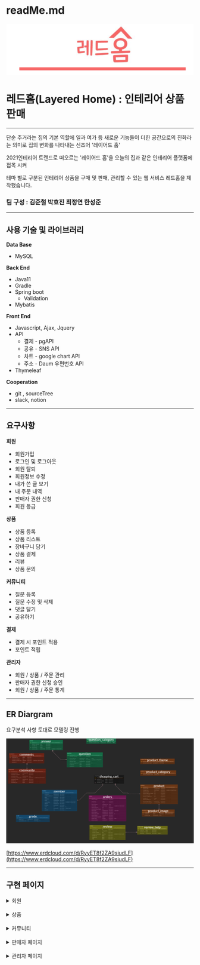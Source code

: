 # readMe.md

![logo](src/main/resources/static/img/readMe/logo.png)

# 레드홈(Layered Home) : 인테리어 상품 판매

---

단순 주거라는 집의 기본 역할에 일과 여가 등 새로운 기능들이 더한 공간으로의 진화라는 의미로 집의 변화를 나타내는 신조어 '레이어드 홈'

2021인테리어 트랜드로 떠오르는 '레이어드 홈'을 오늘의 집과 같은 인테리어 플랫폼에 접목 시켜

테마 별로 구분된 인테리어 상품을 구매 및 판매, 관리할 수 있는 웹 서비스 레드홈을 제작했습니다.

### 팀 구성 : 김준철  박효진  최정연  한성준

---

## 사용 기술 및 라이브러리

**Data Base**

- MySQL

**Back End**

- Java11
- Gradle
- Spring boot
    - Validation
- Mybatis

**Front End**

- Javascript, Ajax, Jquery
- API
    - 결제 - pgAPI
    - 공유 - SNS API
    - 차트 - google chart API
    - 주소 - Daum 우편번호 API
- Thymeleaf

**Cooperation**

- git , sourceTree
- slack, notion

---

## 요구사항

**회원**

- 회원가입
- 로그인 및 로그아웃
- 회원 탈퇴
- 회원정보 수정
- 내가 쓴 글 보기
- 내 주문 내역
- 판매자 권한 신청
- 회원 등급

**상품**

- 상품 등록
- 상품 리스트
- 장바구니 담기
- 상품 결제
- 리뷰
- 상품 문의

**커뮤니티**

- 질문 등록
- 질문 수정 및 삭제
- 댓글 달기
- 공유하기

**결제**

- 결제 시 포인트 적용
- 포인트 적립

**관리자**

- 회원 / 상품 / 주문 관리
- 판매자 권한 신청 승인
- 회원 / 상품 / 주문 통계

---

## ER Diargram

요구분석 사항 토대로 모델링 진행

![ERD](src/main/resources/static/img/readMe/ERD.png)

[https://www.erdcloud.com/d/RyyET8f2ZA9siudLF](https://www.erdcloud.com/d/RyyET8f2ZA9siudLF)

---

## 구현 페이지



<details>
<summary>회원</summary>
<div markdown="1">

<br>

- **회원가입**

![join](src/main/resources/static/img/readMe/member/join1.png)

![join2](src/main/resources/static/img/readMe/member/join2.png)

---

- **로그인**

![login](src/main/resources/static/img/readMe/member/login.png)

---

- **회원수정**

![update](src/main/resources/static/img/readMe/member/update.png)

---

- **회원탈퇴**

![delete](src/main/resources/static/img/readMe/member/delete.png)

---

- **내가 쓴 글 보기**

- **리뷰 작성**
</div>
</details>
<br>
<details>
<summary>상품</summary>
<div markdown="1">

- 상품 등록
    ![regist_product](src/main/resources/static/img/readMe/product/regist_product.png)

    ![regist_product2](src/main/resources/static/img/readMe/product/regist_product2.png)
  
<br>

- 상품 리스트 페이지

    ![product_list](src/main/resources/static/img/readMe/product/product_list.png)

<br>
  
- 장바구니 담기

    ![cart](src/main/resources/static/img/readMe/product/cart.png)

<br>


- 상품 결제

    ![payment](src/main/resources/static/img/readMe/product/payment.png)

<br>

- 상품 리뷰

    ![review](src/main/resources/static/img/readMe/product/review.png)

<br>

- 상품 문의 등록

    ![regist_question](src/main/resources/static/img/readMe/product/regist_question.png)

<br>

- 상품 문의
    ![question_list](src/main/resources/static/img/readMe/product/question_list.png)

<br>

- 공유하기

![share](src/main/resources/static/img/readMe/product/share.png)

</div>
</details>
<br>
<details>
<summary>커뮤니티</summary>
<div markdown="1">

- 커뮤니티 등록

![register](src/main/resources/static/img/readMe/community/register.png)

<br>

- 커뮤니티 리스트
![community_list](src/main/resources/static/img/readMe/community/community_list.png)

<br>

- 커뮤니티 상세 보기
![detail](src/main/resources/static/img/readMe/community/detail.png)

<br>

- 커뮤니티 답변 등록

![community_register](src/main/resources/static/img/readMe/community/community_register.png)

<br>

- 공유하기

![share](src/main/resources/static/img/readMe/community/share.png)
</div>
</details>
<br>
<details>
<summary>판매자 페이지</summary>
<div markdown="1">

- 판매자 권한 신청

![apply](src/main/resources/static/img/readMe/seller/apply.png)

<br>

- 판매자 권한 승인

![accept](src/main/resources/static/img/readMe/seller/accept.png)

<br>

- 내 판매 상품

![product](src/main/resources/static/img/readMe/seller/product.png)

<br>

- 내 상품 문의

![question](src/main/resources/static/img/readMe/seller/my_product_question.png)

<br>

- 주문 관리

![manage](src/main/resources/static/img/readMe/seller/manage_orders.png)

<br>

- 상품 문의 답변하기

![answer1](src/main/resources/static/img/readMe/seller/answer.png)

![answer2](src/main/resources/static/img/readMe/seller/answer2.png)

![answer3](src/main/resources/static/img/readMe/seller/answer3.png)

</div>
</details>
<br>
<details>
<summary>관리자 페이지</summary>
<div markdown="1">


- 회원 관리 페이지
  
![member](src/main/resources/static/img/readMe/admin/member_manage.png)

<br>

- 상품 관리 페이지

![product_manage](src/main/resources/static/img/readMe/admin/product_manage.png)

<br>

- 주문 관리 페이지

![order_manage](src/main/resources/static/img/readMe/admin/order_manage.png)

<br>

- 회원 통계

![mebmer_static](src/main/resources/static/img/readMe/admin/member_static.png)

- 상품 통계

![product_static](src/main/resources/static/img/readMe/admin/product_static.png)

<br>


- 주문 통계

![order_static](src/main/resources/static/img/readMe/admin/order_static.png)
</div>
</details>